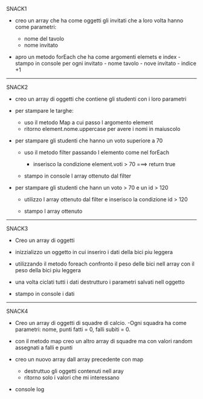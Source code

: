 SNACK1
- creo un array che ha come oggetti gli invitati che a loro volta hanno come parametri:
    - nome del tavolo
    - nome invitato

- apro un metodo forEach che ha come argomenti elemets e index
    -stampo in console per ogni invitato 
        - nome tavolo
        - nove invitato 
        - indice +1

---------------------------------------------------------------------

SNACK2
- creo un array di oggetti che contiene gli studenti con i loro parametri

- per stampare le targhe: 
    - uso il metodo Map a cui passo l argomento element
    - ritorno element.nome.uppercase per avere i nomi in maiuscolo

- per stampare gli studenti che hanno un voto superiore a 70
    - uso il metodo filter passando l elemento come nel forEach
      - inserisco la condizione element.voti > 70 ===> return true
    
    - stampo in console l array ottenuto dal filter

- per stampare gli studenti che hann un voto > 70 e un id > 120
    - utilizzo l array ottenuto dal filter e inserisco la condizione 
        id > 120 
    
    - stampo l array ottenuto

---------------------------------------------------------------------

SNACK3
- Creo un array di oggetti
- inizzializzo un oggetto in cui inseriro i dati della bici piu leggera
- utilizzando il metodo foreach confronto il peso delle bici nell array con il peso della bici piu leggera

- una volta ciclati tutti i dati destrutturo i parametri salvati nell oggetto 

- stampo in console i dati

---------------------------------------------------------------------

SNACK4
- Creo un array di oggetti di squadre di calcio.
    -Ogni squadra ha come parametri: nome, punti fatti = 0, falli subiti = 0.

- con il metodo map creo un altro array di squadre ma con valori random assegnati a falli e punti


- creo un nuovo array dall array precedente con map
    - destruttuo gli oggetti contenuti nell aray
    - ritorno solo i valori che mi interessano

- console log